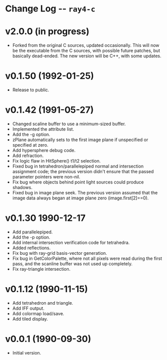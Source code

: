 Change Log -- `ray4-c`
====================================================================================================

# v2.0.0 (in progress)
  - Forked from the original C sources, updated occasionally. This will now be the executable from
    the C sources, with possible future patches, but basically dead-ended. The new version will be
    C++, with some updates.

# v0.1.50 (1992-01-25)
  - Release to public.

# v0.1.42 (1991-05-27)
  - Changed scaline buffer to use a minimum-sized buffer.
  - Implemented the attribute list.
  - Add the -g option.
  - zPlane automatically sets to the first image plane if unspecified or specified at zero.
  - Add hypersphere debug code.
  - Add refraction.
  - Fix logic flaw in HitSphere() t1/t2 selection.
  - Fixed bug in tetrahedron/parallelepiped normal and intersection assignment code; the previous
    version didn't ensure that the passed parameter pointers were non-nil.
  - Fix bug where objects behind point light sources could produce shadows.
  - Fixed bug in image plane seek. The previous version assumed that the image data always began at
    image plane zero (image.first[2]==0).

# v0.1.30 1990-12-17
  - Add parallelepiped.
  - Add the -p option.
  - Add internal intersection verification code for tetrahedra.
  - Added reflections.
  - Fix bug with ray-grid basis-vector generation.
  - Fix bug in GetColorPalette, where not all pixels were read during the first pass, and the
    scanline buffer was not used up completely.
  - Fix ray-triangle intersection.

# v0.1.12 (1990-11-15)
  - Add tetrahedron and triangle.
  - Add IFF output.
  - Add colormap load/save.
  - Add tiled display.

# v0.0.1 (1990-09-30)
  - Initial version.

